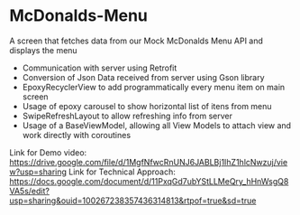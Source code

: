 # McDonalds-Menu
A screen that fetches data from our Mock McDonalds Menu API and displays the menu

- Communication with server using Retrofit
- Conversion of Json Data received from server using Gson library
- EpoxyRecyclerView to add programmatically every menu item on main screen
- Usage of epoxy carousel to show horizontal list of itens from menu
- SwipeRefreshLayout to allow refreshing info from server
- Usage of a BaseViewModel, allowing all View Models to attach view and work directly with coroutines 

Link for Demo video: https://drive.google.com/file/d/1MgfNfwcRnUNJ6JABLBj1IhZ1hlcNwzuj/view?usp=sharing
Link for Technical Approach: https://docs.google.com/document/d/11PxqGd7ubYStLLMeQry_hHnWsgQ8VA5s/edit?usp=sharing&ouid=100267238357436314813&rtpof=true&sd=true